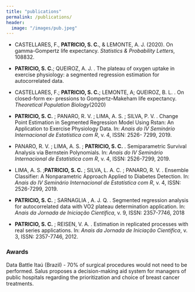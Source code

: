 ```yaml
---
title: "publications"
permalink: /publications/
header:
  image: "/images/pub.jpeg"
---
```

  - CASTELLARES, F., **PATRICIO, S. C.**, & LEMONTE, A. J. (2020). On gamma-Gompertz life expectancy. _Statistics & Probability Letters_, 108832.

  - **PATRICIO, S. C.**; QUEIROZ, A. J. . The plateau of oxygen uptake in exercise physiology: a segmented regression estimation for autocorrelated data.

  - CASTELLARES, F.; **PATRICIO, S. C.**; LEMONTE, A; QUEIROZ, B. L. . On closed-form ex- pressions to Gompertz–Makeham life expectancy. _Theoretical Population Biology_(2020)

  - **PATRICIO, S. C.** ; PANARO, R. V. ; LIMA, A. S. ; SILVA, P. V. . Change Point Estimation in Segmented Regression Model Using Rstan: An Application to Exercise Physiology Data. In: _Anais do IV Seminário Internacional de Estatística com R_, v. 4, ISSN: 2526- 7299, 2019.

  - PANARO, R. V. ; LIMA, A. S. ; **PATRICIO, S. C.** . Semiparametric Survival Analysis via Bernstein Polynomials. In: _Anais do IV Seminário Internacional de Estatística com R_, v. 4, ISSN: 2526-7299, 2019.

  - LIMA, A. S. ;**PATRICIO, S. C.** ; SILVA, L. A. C. ; PANARO, R. V. . Ensemble Classifier: A Nonparametric Approach Applied to Diabetes Detection. In: _Anais do IV Seminário Internacional de Estatística com R_, v. 4, ISSN: 2526-7299, 2019.

  - **PATRICIO, S. C.** ; SARNAGLIA , A. J. Q. . Segmented regression analysis for autocorrelated data with VO2 plateau determination application. In: _Anais da Jornada de Iniciação Científica_, v. 9, ISSN: 2357-7746, 2018

  - **PATRICIO, S. C.** ; REISEN, V. A. . Estimation in replicated processes with real series applications. In: _Anais da Jornada de Iniciação Científica_, v. 3, ISSN: 2357-7746, 2012.


### Awards
Data Battle Itaú (Brazil) - 70% of surgical procedures would not need to be performed. Salus proposes a decision-making aid system for managers of public hospitals regarding the prioritization and choice of breast cancer treatments.
